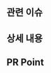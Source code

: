 ## 관련 이슈
<!-- 관련된 이슈를 적어주세요 -->

## 상세 내용
<!-- PR 에서 수정한 내용을 적어주세요-->

## PR Point
<!-- PR 에서 중점적으로 리뷰를 받고 싶은 부분을 적어주세요 -->
